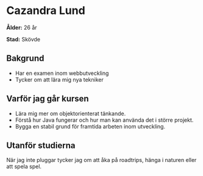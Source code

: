 # Cazandra Lund
**Ålder:** 26 år

**Stad:** Skövde

## Bakgrund
- Har en examen inom webbutveckling
- Tycker om att lära mig nya tekniker

## Varför jag går kursen
- Lära mig mer om objektorienterat tänkande.
- Förstå hur Java fungerar och hur man kan använda det i större projekt.
- Bygga en stabil grund för framtida arbeten inom utveckling.

## Utanför studierna
När jag inte pluggar tycker jag om att åka på roadtrips, hänga i naturen eller att spela spel.
